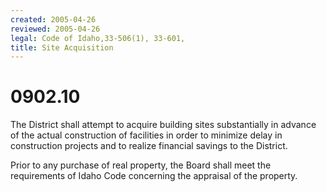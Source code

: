```yaml
---
created: 2005-04-26
reviewed: 2005-04-26
legal: Code of Idaho,33-506(1), 33-601,
title: Site Acquisition
---
```


# 0902.10 

The District shall attempt to acquire building sites substantially in advance of the actual construction of facilities in order to minimize delay in construction projects and to realize financial savings to the District.

Prior to any purchase of real property, the Board shall meet the requirements of Idaho Code concerning the appraisal of the property.

